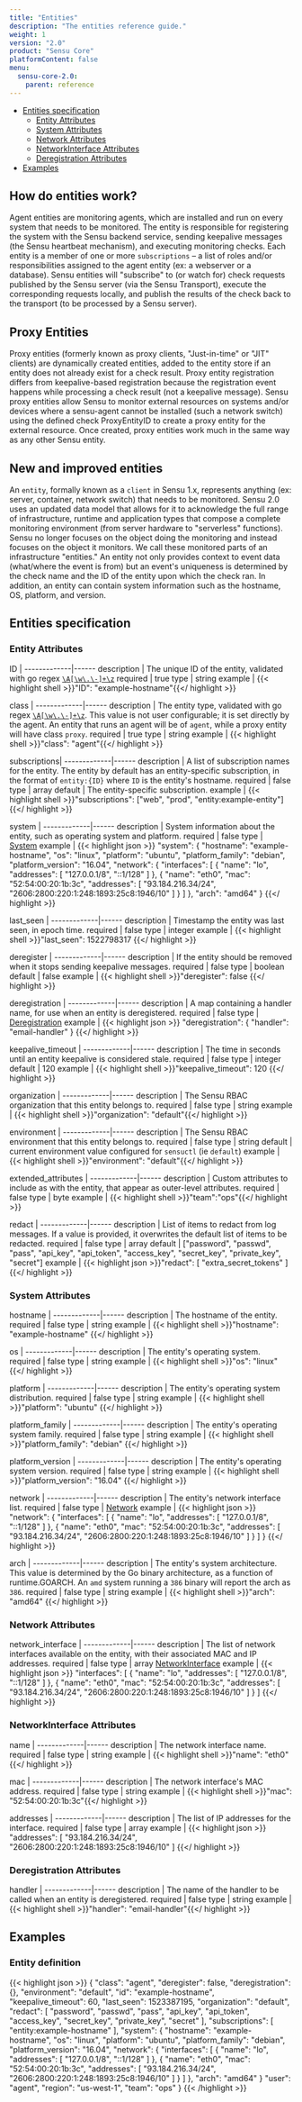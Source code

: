 ```yaml
---
title: "Entities"
description: "The entities reference guide."
weight: 1
version: "2.0"
product: "Sensu Core"
platformContent: false 
menu:
  sensu-core-2.0:
    parent: reference
---
```


- [Entities specification](#entities-specification)
	- [Entity Attributes](#entity-attributes)
	- [System Attributes](#system-attributes)
	- [Network Attributes](#network-attributes)
	- [NetworkInterface Attributes](#networkinterface-attributes)
	- [Deregistration Attributes](#deregistration-attributes)
- [Examples](#examples)

## How do entities work?

Agent entities are monitoring agents, which are installed and run on every system that needs to be monitored. The entity is responsible for registering the system with the Sensu backend service, sending keepalive messages (the Sensu heartbeat mechanism), and executing monitoring checks. Each entity is a member of one or more `subscriptions` – a list of roles and/or responsibilities assigned to the agent entity (ex: a webserver or a database). Sensu entities will "subscribe" to (or watch for) check requests published by the Sensu server (via the Sensu Transport), execute the corresponding requests locally, and publish the results of the check back to the transport (to be processed by a Sensu server).

## Proxy Entities

Proxy entities (formerly known as proxy clients, "Just-in-time" or "JIT" clients) are dynamically created entities, added to the entity store if an entity does not already exist for a check result. Proxy entity registration differs from keepalive-based registration because the registration event happens while processing a check result (not a keepalive message). Sensu proxy entities allow Sensu to monitor external resources on systems and/or devices where a sensu-agent cannot be installed (such a network switch) using the defined check ProxyEntityID to create a proxy entity for the external resource. Once created, proxy entities work much in the same way as any other Sensu entity.

## New and improved entities

An `entity`, formally known as a `client` in Sensu 1.x, represents anything (ex: server, container, network switch) that needs to be monitored. Sensu 2.0 uses an updated data model that allows for it to acknowledge the full range of infrastructure, runtime and application types that compose a complete monitoring environment (from server hardware to "serverless" functions). Sensu no longer focuses on the object doing the monitoring and instead focuses on the object it monitors. We call these monitored parts of an infrastructure "entities." An entity not only provides context to event data (what/where the event is from) but an event's uniqueness is determined by the check name and the ID of the entity upon which the check ran. In addition, an entity can contain system information such as the hostname, OS, platform, and version. 

## Entities specification

### Entity Attributes

ID           | 
-------------|------ 
description  | The unique ID of the entity, validated with go regex [`\A[\w\.\-]+\z`](https://regex101.com/r/zo9mQU/2)
required     | true
type         | string 
example      | {{< highlight shell >}}"ID": "example-hostname"{{</ highlight >}}

class        | 
-------------|------ 
description  | The entity type, validated with go regex [`\A[\w\.\-]+\z`](https://regex101.com/r/zo9mQU/2). This value is not user configurable; it is set directly by the agent. An entity that runs an agent will be of `agent`, while a proxy entity will have class `proxy`.
required     | true
type         | string 
example      | {{< highlight shell >}}"class": "agent"{{</ highlight >}}

subscriptions| 
-------------|------ 
description  | A list of subscription names for the entity. The entity by default has an entity-specific subscription, in the format of `entity:{ID}` where `ID` is the entity's hostname.
required     | false 
type         | array 
default      | The entity-specific subscription.
example      | {{< highlight shell >}}"subscriptions": ["web", "prod", "entity:example-entity"]{{</ highlight >}}

system       | 
-------------|------ 
description  | System information about the entity, such as operating system and platform.
required     | false 
type         | [System][1] 
example      | {{< highlight json >}}
"system": {
"hostname": "example-hostname",
    "os": "linux",
    "platform": "ubuntu",
    "platform_family": "debian",
    "platform_version": "16.04",
    "network": {
      "interfaces": [
        {
          "name": "lo",
          "addresses": [
            "127.0.0.1/8",
            "::1/128"
          ]
        },
        {
          "name": "eth0",
          "mac": "52:54:00:20:1b:3c",
          "addresses": [
            "93.184.216.34/24",
            "2606:2800:220:1:248:1893:25c8:1946/10"
          ]
        }
      ]
    },
    "arch": "amd64"
}
{{</ highlight >}}

last_seen    | 
-------------|------ 
description  | Timestamp the entity was last seen, in epoch time. 
required     | false 
type         | integer 
example      | {{< highlight shell >}}"last_seen": 1522798317 {{</ highlight >}}


deregister   | 
-------------|------ 
description  | If the entity should be removed when it stops sending keepalive messages. 
required     | false 
type         | boolean 
default      | false
example      | {{< highlight shell >}}"deregister": false {{</ highlight >}}

deregistration  | 
-------------|------ 
description  | A map containing a handler name, for use when an entity is deregistered. 
required     | false 
type         | [Deregistration][2] 
example      | {{< highlight json >}}
  "deregistration": {
    "handler": "email-handler"
}
{{</ highlight >}}

keepalive_timeout  | 
-------------|------ 
description  | The time in seconds until an entity keepalive is considered stale. 
required     | false 
type         | integer 
default      | 120
example      | {{< highlight shell >}}"keepalive_timeout": 120 {{</ highlight >}}

organization | 
-------------|------ 
description  | The Sensu RBAC organization that this entity belongs to.
required     | false 
type         | string 
example      | {{< highlight shell >}}"organization": "default"{{</ highlight >}}

environment  | 
-------------|------ 
description  | The Sensu RBAC environment that this entity belongs to.
required     | false 
type         | string 
default      | current environment value configured for `sensuctl` (ie `default`) 
example      | {{< highlight shell >}}"environment": "default"{{</ highlight >}}

extended_attributes | 
-------------|------ 
description  | Custom attributes to include as with the entity, that appear as outer-level attributes.
required     | false 
type         | byte 
example      | {{< highlight shell >}}"team":"ops"{{</ highlight >}}

redact       | 
-------------|------ 
description  | List of items to redact from log messages. If a value is provided, it overwrites the default list of items to be redacted.
required     | false 
type         | array 
default      | ["password", "passwd", "pass", "api_key", "api_token", "access_key", "secret_key", "private_key", "secret"]
example      | {{< highlight json >}}"redact": [
  "extra_secret_tokens"
]
{{</ highlight >}}

### System Attributes

hostname     | 
-------------|------ 
description  | The hostname of the entity. 
required     | false 
type         | string 
example      | {{< highlight shell >}}"hostname": "example-hostname" {{</ highlight >}}

os           | 
-------------|------ 
description  | The entity's operating system. 
required     | false 
type         | string 
example      | {{< highlight shell >}}"os": "linux" {{</ highlight >}}

platform     | 
-------------|------ 
description  | The entity's operating system distribution. 
required     | false 
type         | string 
example      | {{< highlight shell >}}"platform": "ubuntu" {{</ highlight >}}

platform_family     | 
-------------|------ 
description  | The entity's operating system family. 
required     | false 
type         | string 
example      | {{< highlight shell >}}"platform_family": "debian" {{</ highlight >}}

platform_version     | 
-------------|------ 
description  | The entity's operating system version. 
required     | false 
type         | string 
example      | {{< highlight shell >}}"platform_version": "16.04" {{</ highlight >}}

network     | 
-------------|------ 
description  | The entity's network interface list. 
required     | false 
type         | [Network][3] 
example      | {{< highlight json >}}
"network": {
      "interfaces": [
        {
          "name": "lo",
          "addresses": [
            "127.0.0.1/8",
            "::1/128"
          ]
        },
        {
          "name": "eth0",
          "mac": "52:54:00:20:1b:3c",
          "addresses": [
            "93.184.216.34/24",
            "2606:2800:220:1:248:1893:25c8:1946/10"
          ]
        }
      ]
}
{{</ highlight >}}

arch         | 
-------------|------ 
description  | The entity's system architecture. This value is determined by the Go binary architecture, as a function of runtime.GOARCH. An `amd` system running a `386` binary will report the arch as `386`.
required     | false 
type         | string 
example      | {{< highlight shell >}}"arch": "amd64" {{</ highlight >}}

### Network Attributes

network_interface         | 
-------------|------ 
description  | The list of network interfaces available on the entity, with their associated MAC and IP addresses. 
required     | false 
type         | array [NetworkInterface][4] 
example      | {{< highlight json >}}
      "interfaces": [
        {
          "name": "lo",
          "addresses": [
            "127.0.0.1/8",
            "::1/128"
          ]
        },
        {
          "name": "eth0",
          "mac": "52:54:00:20:1b:3c",
          "addresses": [
            "93.184.216.34/24",
            "2606:2800:220:1:248:1893:25c8:1946/10"
          ]
        }
      ]
{{</ highlight >}}

### NetworkInterface Attributes

name         | 
-------------|------ 
description  | The network interface name.
required     | false 
type         | string 
example      | {{< highlight shell >}}"name": "eth0"{{</ highlight >}}

mac          | 
-------------|------ 
description  | The network interface's MAC address.
required     | false 
type         | string 
example      | {{< highlight shell >}}"mac": "52:54:00:20:1b:3c"{{</ highlight >}}

addresses    | 
-------------|------ 
description  | The list of IP addresses for the interface.
required     | false 
type         | array 
example      | {{< highlight json >}}  "addresses": [
    "93.184.216.34/24",
    "2606:2800:220:1:248:1893:25c8:1946/10"
]
{{</ highlight >}}

### Deregistration Attributes

handler      | 
-------------|------ 
description  | The name of the handler to be called when an entity is deregistered.
required     | false 
type         | string 
example      | {{< highlight shell >}}"handler": "email-handler"{{</ highlight >}}

## Examples

### Entity definition

{{< highlight json >}}
{
  "class": "agent",
  "deregister": false,
  "deregistration": {},
  "environment": "default",
  "id": "example-hostname",
  "keepalive_timeout": 60,
  "last_seen": 1523387195,
  "organization": "default",
  "redact": [
    "password",
    "passwd",
    "pass",
    "api_key",
    "api_token",
    "access_key",
    "secret_key",
    "private_key",
    "secret"
  ],
  "subscriptions": [
    "entity:example-hostname"
  ],
  "system": {
    "hostname": "example-hostname",
    "os": "linux",
    "platform": "ubuntu",
    "platform_family": "debian",
    "platform_version": "16.04",
    "network": {
      "interfaces": [
      {
        "name": "lo",
        "addresses": [
          "127.0.0.1/8",
        "::1/128"
        ]
      },
      {
        "name": "eth0",
        "mac": "52:54:00:20:1b:3c",
        "addresses": [
          "93.184.216.34/24",
        "2606:2800:220:1:248:1893:25c8:1946/10"
        ]
      }
      ]
    },
    "arch": "amd64"
  }
  "user": "agent",
  "region": "us-west-1",
  "team": "ops"
}
{{< /highlight >}}

[1]: #system-attributes
[2]: #deregistration-attributes
[3]: #network-attributes
[4]: #networkinterface-attributes
